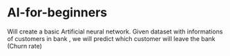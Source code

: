 # AI-for-beginners
Will create a basic Artificial neural network.
Given dataset with informations of customers in bank , we will predict which customer will leave the bank (Churn rate)
